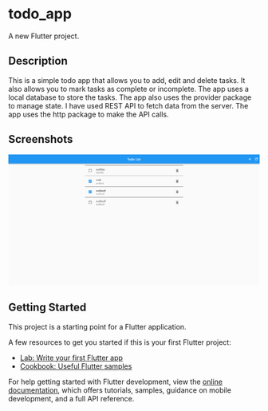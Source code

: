 # todo_app

A new Flutter project.

## Description

This is a simple todo app that allows you to add, edit and delete tasks. It also allows you to mark tasks as complete or incomplete. The app uses a local database to store the tasks. The app also uses the provider package to manage state.
I have used REST API to fetch data from the server. The app uses the http package to make the API calls.

## Screenshots

<img src='flutter_01.png' width=600 heigth=400>

## Getting Started

This project is a starting point for a Flutter application.

A few resources to get you started if this is your first Flutter project:

- [Lab: Write your first Flutter app](https://docs.flutter.dev/get-started/codelab)
- [Cookbook: Useful Flutter samples](https://docs.flutter.dev/cookbook)

For help getting started with Flutter development, view the
[online documentation](https://docs.flutter.dev/), which offers tutorials,
samples, guidance on mobile development, and a full API reference.

